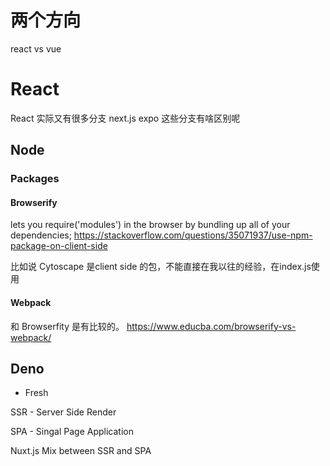 
# 两个方向 

react vs vue



# React

React 实际又有很多分支 next.js  expo 这些分支有啥区别呢



## Node



### Packages

#### Browserify 
lets you require('modules') in the browser by bundling up all of your dependencies;
https://stackoverflow.com/questions/35071937/use-npm-package-on-client-side

比如说 Cytoscape 是client side 的包，不能直接在我以往的经验，在index.js使用 


#### Webpack
和 Browserfity 是有比较的。
https://www.educba.com/browserify-vs-webpack/



## Deno 
- Fresh

SSR - Server Side Render

SPA - Singal Page Application


Nuxt.js Mix between SSR and SPA



